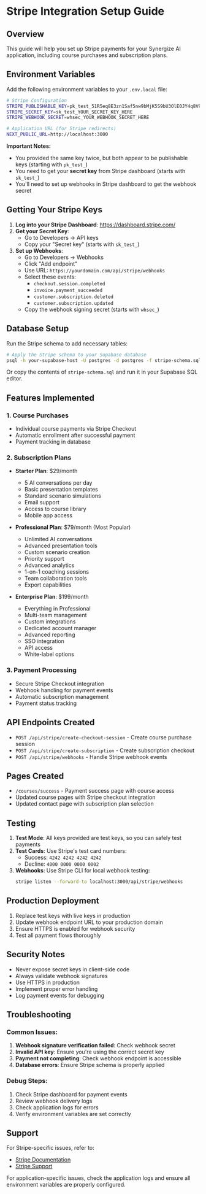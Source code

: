 # Stripe Integration Setup Guide

## Overview
This guide will help you set up Stripe payments for your Synergize AI application, including course purchases and subscription plans.

## Environment Variables

Add the following environment variables to your `.env.local` file:

```bash
# Stripe Configuration
STRIPE_PUBLISHABLE_KEY=pk_test_51R5eq8E3zn1Saf5nw9bMjK5S9bU3OlE0JY4q8V9bZMQ8BkEU2zUbaEcMmPtUQFslgrNBICSgNxARhX5seXhCRV7v000C9yhZ5E
STRIPE_SECRET_KEY=sk_test_YOUR_SECRET_KEY_HERE
STRIPE_WEBHOOK_SECRET=whsec_YOUR_WEBHOOK_SECRET_HERE

# Application URL (for Stripe redirects)
NEXT_PUBLIC_URL=http://localhost:3000
```

**Important Notes:**
- You provided the same key twice, but both appear to be publishable keys (starting with `pk_test_`)
- You need to get your **secret key** from Stripe dashboard (starts with `sk_test_`)
- You'll need to set up webhooks in Stripe dashboard to get the webhook secret

## Getting Your Stripe Keys

1. **Log into your Stripe Dashboard**: https://dashboard.stripe.com/
2. **Get your Secret Key**:
   - Go to Developers → API keys
   - Copy your "Secret key" (starts with `sk_test_`)
3. **Set up Webhooks**:
   - Go to Developers → Webhooks
   - Click "Add endpoint"
   - Use URL: `https://yourdomain.com/api/stripe/webhooks`
   - Select these events:
     - `checkout.session.completed`
     - `invoice.payment_succeeded`
     - `customer.subscription.deleted`
     - `customer.subscription.updated`
   - Copy the webhook signing secret (starts with `whsec_`)

## Database Setup

Run the Stripe schema to add necessary tables:

```bash
# Apply the Stripe schema to your Supabase database
psql -h your-supabase-host -U postgres -d postgres -f stripe-schema.sql
```

Or copy the contents of `stripe-schema.sql` and run it in your Supabase SQL editor.

## Features Implemented

### 1. Course Purchases
- Individual course payments via Stripe Checkout
- Automatic enrollment after successful payment
- Payment tracking in database

### 2. Subscription Plans
- **Starter Plan**: $29/month
  - 5 AI conversations per day
  - Basic presentation templates
  - Standard scenario simulations
  - Email support
  - Access to course library
  - Mobile app access

- **Professional Plan**: $79/month (Most Popular)
  - Unlimited AI conversations
  - Advanced presentation tools
  - Custom scenario creation
  - Priority support
  - Advanced analytics
  - 1-on-1 coaching sessions
  - Team collaboration tools
  - Export capabilities

- **Enterprise Plan**: $199/month
  - Everything in Professional
  - Multi-team management
  - Custom integrations
  - Dedicated account manager
  - Advanced reporting
  - SSO integration
  - API access
  - White-label options

### 3. Payment Processing
- Secure Stripe Checkout integration
- Webhook handling for payment events
- Automatic subscription management
- Payment status tracking

## API Endpoints Created

- `POST /api/stripe/create-checkout-session` - Create course purchase session
- `POST /api/stripe/create-subscription` - Create subscription checkout
- `POST /api/stripe/webhooks` - Handle Stripe webhook events

## Pages Created

- `/courses/success` - Payment success page with course access
- Updated course pages with Stripe checkout integration
- Updated contact page with subscription plan selection

## Testing

1. **Test Mode**: All keys provided are test keys, so you can safely test payments
2. **Test Cards**: Use Stripe's test card numbers:
   - Success: `4242 4242 4242 4242`
   - Decline: `4000 0000 0000 0002`
3. **Webhooks**: Use Stripe CLI for local webhook testing:
   ```bash
   stripe listen --forward-to localhost:3000/api/stripe/webhooks
   ```

## Production Deployment

1. Replace test keys with live keys in production
2. Update webhook endpoint URL to your production domain
3. Ensure HTTPS is enabled for webhook security
4. Test all payment flows thoroughly

## Security Notes

- Never expose secret keys in client-side code
- Always validate webhook signatures
- Use HTTPS in production
- Implement proper error handling
- Log payment events for debugging

## Troubleshooting

### Common Issues:
1. **Webhook signature verification failed**: Check webhook secret
2. **Invalid API key**: Ensure you're using the correct secret key
3. **Payment not completing**: Check webhook endpoint is accessible
4. **Database errors**: Ensure Stripe schema is properly applied

### Debug Steps:
1. Check Stripe dashboard for payment events
2. Review webhook delivery logs
3. Check application logs for errors
4. Verify environment variables are set correctly

## Support

For Stripe-specific issues, refer to:
- [Stripe Documentation](https://stripe.com/docs)
- [Stripe Support](https://support.stripe.com/)

For application-specific issues, check the application logs and ensure all environment variables are properly configured. 